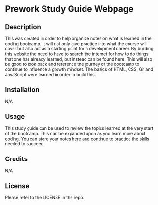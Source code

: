 # Prework Study Guide Webpage

## Description

This was created in order to help organize notes on what is learned in the coding bootcamp. It will not only give practice into what the course will cover but also act as a starting point for a development career. By building this website the need to have to search the internet for how to do things that one has already learned, but instead can be found here. This will also be good to look back and reference the journey of the bootcamp to continue to influence a growth mindset. The basics of HTML, CSS, Git and JavaScript were learned in order to build this.


## Installation

N/A

## Usage

This study guide can be used to review the topics learned at the very start of the bootcamp. This can be expanded upon as you learn more about coding. You can store your notes here and continue to practice the skills needed to succeed. 


## Credits

N/A

## License

Please refer to the LICENSE in the repo.